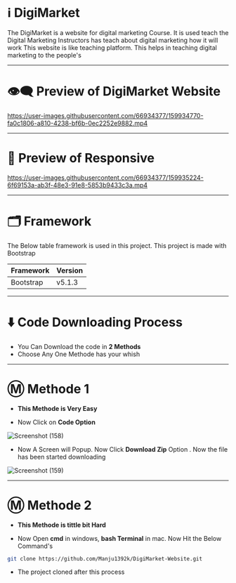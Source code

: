 # ℹ️ DigiMarket

The DigiMarket is a website for digital marketing Course. It is used teach the Digital Marketing Instructors has teach about digital marketing how it will work
This website is like teaching platform. This helps in teaching digital marketing to the people's

---

# 👁️‍🗨️ Preview of DigiMarket Website

https://user-images.githubusercontent.com/66934377/159934770-fa0c1806-a810-4238-bf6b-0ec2252e9882.mp4

---

# 📱 Preview of Responsive 

https://user-images.githubusercontent.com/66934377/159935224-6f69153a-ab3f-48e3-91e8-5853b9433c3a.mp4

---

# 🗂️ Framework 

The Below table framework is used in this project. This project is made with Bootstrap

| Framework  | Version |
| ------------- | ------------- |
|  Bootstrap  |  v5.1.3  |

---

# ⬇️ Code Downloading Process

* You Can Download the code in **2 Methods**
* Choose Any One Methode has your whish

---

# Ⓜ️ Methode 1

* **This Methode is Very Easy**

* Now Click on __Code Option__

![Screenshot (158)](https://user-images.githubusercontent.com/66934377/164152919-f2854829-535d-4227-9c2f-031f8051f6ac.png)

* Now A Screen will Popup. Now Click **Download Zip** Option . Now the file has been started downloading 

![Screenshot (159)](https://user-images.githubusercontent.com/66934377/164153128-b64e85a2-e40c-4457-9835-a749ac79acd6.png)

---

# Ⓜ️ Methode 2

* **This Methode is tittle bit Hard**

* Now Open **cmd** in windows, **bash Terminal** in mac. Now Hit the Below Command's

```bash
git clone https://github.com/Manju1392k/DigiMarket-Website.git
```

* The project cloned after this process


